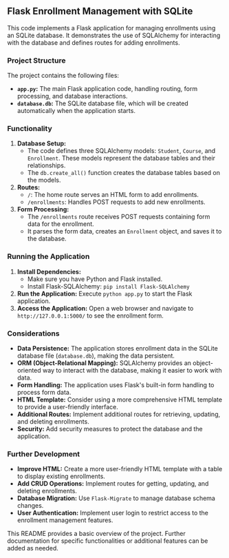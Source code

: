 ## Flask Enrollment Management with SQLite

This code implements a Flask application for managing enrollments using an SQLite database. It demonstrates the use of SQLAlchemy for interacting with the database and defines routes for adding enrollments.

### Project Structure

The project contains the following files:

* **`app.py`:** The main Flask application code, handling routing, form processing, and database interactions.
* **`database.db`:**  The SQLite database file, which will be created automatically when the application starts.

### Functionality

1. **Database Setup:**
    * The code defines three SQLAlchemy models: `Student`, `Course`, and `Enrollment`. These models represent the database tables and their relationships.
    * The `db.create_all()` function creates the database tables based on the models.
2. **Routes:**
    * `/`: The home route serves an HTML form to add enrollments.
    * `/enrollments`: Handles POST requests to add new enrollments.
3. **Form Processing:**
    * The `/enrollments` route receives POST requests containing form data for the enrollment.
    * It parses the form data, creates an `Enrollment` object, and saves it to the database.

### Running the Application

1. **Install Dependencies:**
    * Make sure you have Python and Flask installed.
    * Install Flask-SQLAlchemy: `pip install Flask-SQLAlchemy`
2. **Run the Application:** Execute `python app.py` to start the Flask application.
3. **Access the Application:** Open a web browser and navigate to `http://127.0.0.1:5000/` to see the enrollment form.

### Considerations

* **Data Persistence:**  The application stores enrollment data in the SQLite database file (`database.db`), making the data persistent.
* **ORM (Object-Relational Mapping):**  SQLAlchemy provides an object-oriented way to interact with the database, making it easier to work with data.
* **Form Handling:**  The application uses Flask's built-in form handling to process form data.
* **HTML Template:**  Consider using a more comprehensive HTML template to provide a user-friendly interface.
* **Additional Routes:**  Implement additional routes for retrieving, updating, and deleting enrollments.
* **Security:**  Add security measures to protect the database and the application.

### Further Development

* **Improve HTML:**  Create a more user-friendly HTML template with a table to display existing enrollments.
* **Add CRUD Operations:** Implement routes for getting, updating, and deleting enrollments.
* **Database Migration:** Use `Flask-Migrate` to manage database schema changes.
* **User Authentication:** Implement user login to restrict access to the enrollment management features.

This README provides a basic overview of the project. Further documentation for specific functionalities or additional features can be added as needed. 


